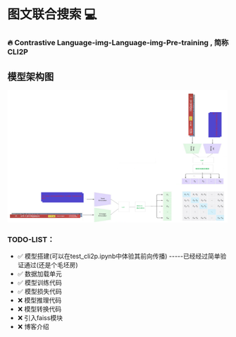 # 图文联合搜索 💻   
<h3> 🔥 Contrastive Language-img-Language-img-Pre-training , 简称CLI2P</h3>  

## 模型架构图  
<!-- ![模型](./corpus/image.png) -->
<img src="./corpus/image.png" width="500px" height="300">

### TODO-LIST：
<!--  ✅ ❌ -->
- ✅ 模型搭建(可以在test_cli2p.ipynb中体验其前向传播) -----已经经过简单验证通过(还是个毛坯房)
- ✅ 数据加载单元 
- ✅ 模型训练代码 
- ✅ 模型损失代码  
- ❌ 模型推理代码 
- ❌ 模型转换代码 
- ❌ 引入faiss模块 
- ❌ 博客介绍
